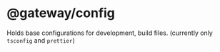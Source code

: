 # @gateway/config

Holds base configurations for development, build files. (currently only `tsconfig` and `prettier`)
